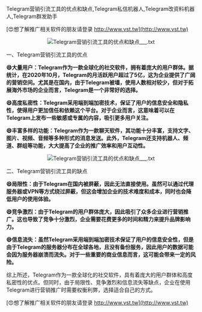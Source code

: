 Telegram营销引流工具的优点和缺点,Telegram私信机器人,Telegram改资料机器人,Telegram群发助手

[😍想了解推广相关软件的朋友请登录 http://www.vst.tw](http://www.vst.tw)

 <center><img src="https://vst.tw/MP4/tuiguang/png/0.png" alt="Telegram营销引流工具的优点和缺点___.txt"></center>

一、Telegram营销引流工具的优点

**😄大量用户：Telegram作为一款全球化的社交软件，拥有着庞大的用户群体。据统计，在2020年10月，Telegram的月活跃用户超过了5亿，这为企业提供了广阔的营销空间。尤其是在国内，由于Telegram被墙，使用人数相对较少，但对于拓展海外市场的企业而言，Telegram是一个非常好的选择。**

**😄高度私密性：Telegram采用端到端加密技术，保证了用户的信息安全和隐私性，使得用户更加信任和依赖这个平台。对于企业而言，这意味着可以在Telegram上发布一些敏感或专属的内容，吸引更多用户关注。**

**😄丰富多样的功能：Telegram作为一款聊天软件，其功能十分丰富，支持文字、图片、视频、音频等多种形式的消息发送。此外，Telegram还支持机器人、频道、群组等功能，大大提高了企业的推广效率和用户互动性。**

 <center><img src="https://vst.tw/MP4/tuiguang/png/5.png" alt="Telegram营销引流工具的优点和缺点___.txt"></center>

二、Telegram营销引流工具的缺点

**😄局限性：由于Telegram在国内被屏蔽，因此无法直接使用。虽然可以通过代理服务器或VPN等方式绕过屏蔽，但这会增加企业的技术难度和成本，同时也会降低用户的使用体验。**

**😄竞争激烈：由于Telegram的用户群体庞大，因此吸引了众多企业进行营销推广。这也导致了竞争十分激烈，企业需要花费更多的时间和精力来提升品牌影响力。**

**😄信息流失：虽然Telegram采用端到端加密技术保证了用户的信息安全性，但是由于Telegram的服务器分布在全球各地，且没有备份服务，因此用户的数据可能会因为服务器崩溃而流失。对于一些重要的商业信息而言，这可能会带来一定的风险。**

综上所述，Telegram作为一款全球化的社交软件，具有着庞大的用户群体和高度私密性的优点。但同时，由于局限性、竞争激烈和信息流失等缺点，企业在使用Telegram进行营销推广时需要权衡利弊，选择适合自己的方式。

[😍想了解推广相关软件的朋友请登录 http://www.vst.tw](http://www.vst.tw)



